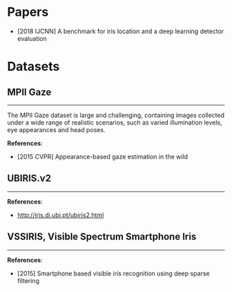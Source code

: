 # Papers
- [2018 IJCNN] A benchmark for iris location and a deep learning detector evaluation


# Datasets

## MPII Gaze
----
The MPII Gaze dataset is large and challenging, containing images collected under a wide range of realistic scenarios, such as varied illumination levels, eye appearances and head poses.

**References**:
- [2015 CVPR] Appearance-based gaze estimation in the wild

## UBIRIS.v2
---
**References**:
- http://iris.di.ubi.pt/ubiris2.html


## VSSIRIS, Visible Spectrum Smartphone Iris
---
**References**:
- [2015] Smartphone based visible iris recognition using deep sparse filtering

